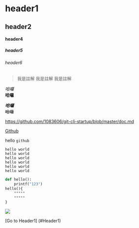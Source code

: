 # header1
## header2

#### header4
##### header5
###### header6

>我是註解
>我是註解
>我是註解

*哈囉*  
**哈囉**

***哈囉***  
~~哈囉~~

<https://github.com/1083606/git-cli-startup/blob/master/doc.md>

[Github](https://github.com/1083606/git-cli-startup/blob/master/doc.md)

hello `github`

```
hello world
hello world
hello world
hello world
hello world
hello world
```

```python 
def hello():
    printf("123")
hello(){
    *****
    *****
}
```

![](./github.png)

[Go to Header1] (#Header1)